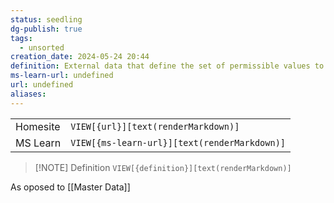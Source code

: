 ```yaml
---
status: seedling
dg-publish: true
tags:
  - unsorted
creation_date: 2024-05-24 20:44
definition: External data that define the set of permissible values to be used by other data fields.
ms-learn-url: undefined
url: undefined
aliases:
---
```


|          |                                              |
| -------- | -------------------------------------------- |
| Homesite | `VIEW[{url}][text(renderMarkdown)]`          |
| MS Learn | `VIEW[{ms-learn-url}][text(renderMarkdown)]` |

> [!NOTE] Definition
> `VIEW[{definition}][text(renderMarkdown)]`


As oposed to [[Master Data]]

